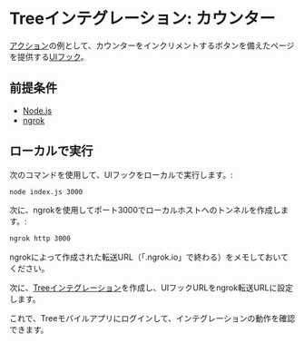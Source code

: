 # Treeインテグレーション: カウンター

[アクション](https://treedocs.now.sh/docs/v1/hooks/ui/actions)の例として、カウンターをインクリメントするボタンを備えたページを提供する[UIフック](https://treedocs.now.sh/docs/v1/hooks/ui/introduction/)。

## 前提条件

- [Node.js](https://nodejs.org)
- [ngrok](https://ngrok.com)

## ローカルで実行

次のコマンドを使用して、UIフックをローカルで実行します。:

```bash
node index.js 3000
```

次に、ngrokを使用してポート3000でローカルホストへのトンネルを作成します。:

```bash
ngrok http 3000
```

ngrokによって作成された転送URL（「.ngrok.io」で終わる）をメモしておいてください。

次に、[Treeインテグレーション](https://treedocs.now.sh/docs/v1/getting-started/)を作成し、UIフックURLをngrok転送URLに設定します。

これで、Treeモバイルアプリにログインして、インテグレーションの動作を確認できます。